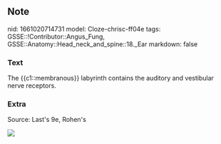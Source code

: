 ## Note
nid: 1661020714731
model: Cloze-chrisc-ff04e
tags: GSSE::!Contributor::Angus_Fung, GSSE::Anatomy::Head_neck_and_spine::18._Ear
markdown: false

### Text
The {{c1::membranous}} labyrinth contains the auditory and vestibular nerve receptors.

### Extra
Source: Last's 9e, Rohen's
<div><img src=
"paste-b30fe997c9cc8cbdb0dbac6ed800630328955fd3.jpg"></div>
